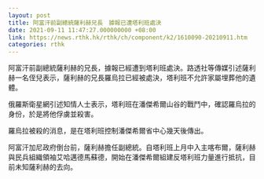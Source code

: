 ```yaml
---
layout: post
title: 阿富汗前副總統薩利赫兄長　據報已遭塔利班處決
date: 2021-09-11 11:47:27.000000000 +08:00
link: https://news.rthk.hk/rthk/ch/component/k2/1610090-20210911.htm
categories: rthk
---
```


阿富汗前副總統薩利赫的兄長，據報已經遭到塔利班處決。路透社等傳媒引述薩利赫一名侄兒表示，薩利赫的兄長羅烏拉已經被處決，塔利班不允許家屬埋葬他的遺體。

俄羅斯衛星網引述知情人士表示，塔利班在潘傑希爾山谷的戰鬥中，確認羅烏拉的身份，於是將他俘虜並殺害。

羅烏拉被殺的消息，是在塔利班控制潘傑希爾省中心幾天後傳出。

阿富汗加尼政府倒台前，薩利赫擔任副總統。自塔利班上月中入主喀布爾，薩利赫與民兵組織領袖艾哈邁德馬蘇德，開始在潘傑希爾組建反塔利班力量進行抵抗，目前未知薩利赫的去向。
